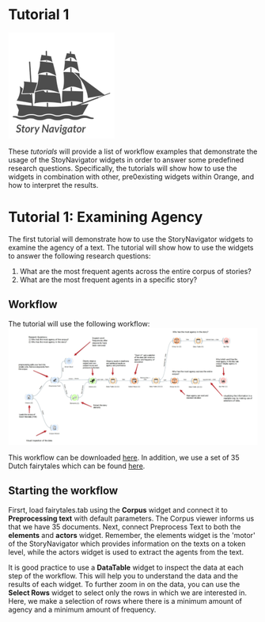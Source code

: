 Tutorial 1
=======
![](../../doc/widgets/images/storynavigator_logo_small.png)

These *tutorials* will provide a list of workflow examples that demonstrate the usage of the StoyNavigator widgets in order to answer some predefined research questions. Specifically, the tutorials will show how to use the widgets in combination with other, pre0existing widgets within Orange, and how to interpret the results. 

# Tutorial 1: Examining Agency

The first tutorial will demonstrate how to use the StoryNavigator widgets to examine the agency of a text. The tutorial will show how to use the widgets to answer the following research questions:

1. What are the most frequent agents across the entire corpus of stories?
2. What are the most frequent agents in a specific story?


## Workflow

The tutorial will use the following workflow:
![](../../doc/widgets/images/agency.jpg)

This workflow can be downloaded [here](../../doc/widgets/workflows/). In addition, we use a set of 35 Dutch fairytales which can be found [here](../../doc/widgets/fairytales/).

## Starting the workflow
Firsrt, load fairytales.tab using the **Corpus** widget and connect it to **Preprocessing text** with default parameters. The Corpus viewer informs us that we have 35 documents. Next, connect Preprocess Text to both the **elements** and **actors** widget. Remember, the elements widget is the 'motor' of the StoryNavigator which provides information on the texts on a token level, while the actors widget is used to extract the agents from the text.

It is good practice to use a **DataTable** widget to inspect the data at each step of the workflow. This will help you to understand the data and the results of each widget. To further zoom in on the data, you can use the **Select Rows** widget to select only the rows in which we are interested in. Here, we make a selection of rows where there is a minimum amount of agency and a minimum amount of frequency.